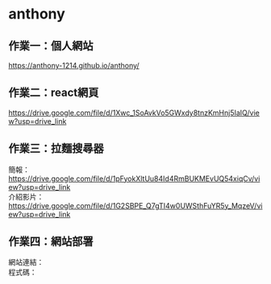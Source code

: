 # anthony
## 作業一：個人網站 <br>
https://anthony-1214.github.io/anthony/<br>
## 作業二：react網頁 <br>
https://drive.google.com/file/d/1Xwc_1SoAvkVo5GWxdy8tnzKmHnj5IaIQ/view?usp=drive_link
## 作業三：拉麵搜尋器 <br>
簡報：https://drive.google.com/file/d/1pFyokXltUu84Id4RmBUKMEvUQ54xiqCv/view?usp=drive_link  
介紹影片：https://drive.google.com/file/d/1G2SBPE_Q7gTI4w0UWSthFuYR5y_MqzeV/view?usp=drive_link 
## 作業四：網站部署 <br>
網站連結：  
程式碼：
